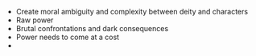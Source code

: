 - Create moral ambiguity and complexity between deity and characters
- Raw power
- Brutal confrontations and dark consequences
- Power needs to come at a cost
- 